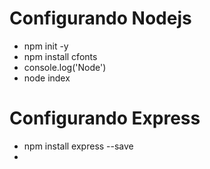 # Configurando Nodejs
- npm init -y
- npm install cfonts
- console.log('Node')
- node index

# Configurando Express
- npm install express --save
- 